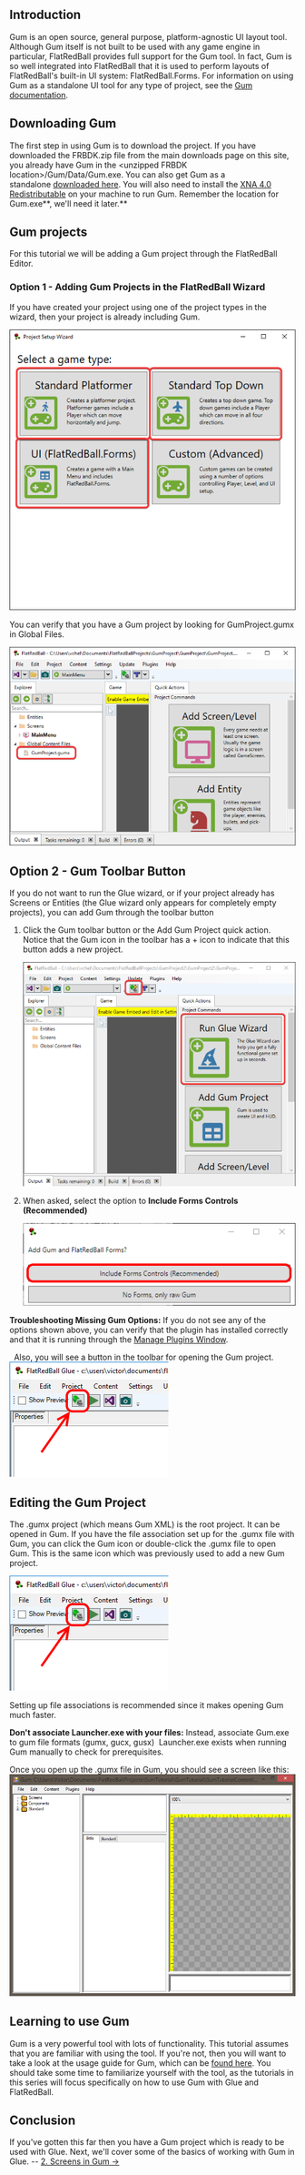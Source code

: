 ## Introduction

Gum is an open source, general purpose, platform-agnostic UI layout tool. Although Gum itself is not built to be used with any game engine in particular, FlatRedBall provides full support for the Gum tool. In fact, Gum is so well integrated into FlatRedBall that it is used to perform layouts of FlatRedBall's built-in UI system: FlatRedBall.Forms. For information on using Gum as a standalone UI tool for any type of project, see the [Gum documentation](https://vchelaru.github.io/Gum/).

## Downloading Gum

The first step in using Gum is to download the project. If you have downloaded the FRBDK.zip file from the main downloads page on this site, you already have Gum in the \<unzipped FRBDK location\>/Gum/Data/Gum.exe. You can also get Gum as a standalone [downloaded here](/content/Tools/Gum/Gum.zip). You will also need to install the [XNA 4.0 Redistributable](https://www.microsoft.com/en-us/download/details.aspx?id=20914) on your machine to run Gum. Remember the location for Gum.exe**, we'll need it later.**

## Gum projects

For this tutorial we will be adding a Gum project through the FlatRedBall Editor.

### Option 1 - Adding Gum Projects in the FlatRedBall Wizard

If you have created your project using one of the project types in the wizard, then your project is already including Gum.

![](/media/2023-01-img_63bf79f7b197b.png)

You can verify that you have a Gum project by looking for GumProject.gumx in Global Files.

![](/media/2023-01-img_63bf7a5903f2d.png)

## Option 2 - Gum Toolbar Button

If you do not want to run the Glue wizard, or if your project already has Screens or Entities (the Glue wizard only appears for completely empty projects), you can add Gum through the toolbar button

1.  Click the Gum toolbar button or the Add Gum Project quick action. Notice that the Gum icon in the toolbar has a + icon to indicate that this button adds a new project.

    ![](/media/2023-01-img_63bf7ababc300.png)

2.  When asked, select the option to **Include Forms Controls (Recommended)**

    ![](/media/2021-03-img_604417b7e19a7.png)

**Troubleshooting Missing Gum Options:** If you do not see any of the options shown above, you can verify that the plugin has installed correctly and that it is running through the [Manage Plugins Window](/frb/docs/index.php?title=Glue:Reference:Menu:Plugins:Manage_Plugin "Glue:Reference:Menu:Plugins:Manage Plugin").

  Also, you will see a button in the toolbar for opening the Gum project. ![](/media/2019-03-img_5c78b2870eb69.png)

## Editing the Gum Project

The .gumx project (which means Gum XML) is the root project. It can be opened in Gum. If you have the file association set up for the .gumx file with Gum, you can click the Gum icon or double-click the .gumx file to open Gum. This is the same icon which was previously used to add a new Gum project.

![](/media/2019-03-img_5c78b2870eb69.png)

Setting up file associations is recommended since it makes opening Gum much faster.

**Don't associate Launcher.exe with your files:** Instead, associate Gum.exe to gum file formats (gumx, gucx, gusx)  Launcher.exe exists when running Gum manually to check for prerequisites.

Once you open up the .gumx file in Gum, you should see a screen like this: ![EmptyGum.PNG](/media/migrated_media-EmptyGum.PNG)

## Learning to use Gum

Gum is a very powerful tool with lots of functionality. This tutorial assumes that you are familiar with using the tool. If you're not, then you will want to take a look at the usage guide for Gum, which can be [found here](https://flatredball.gitbook.io/gum/). You should take some time to familiarize yourself with the tool, as the tutorials in this series will focus specifically on how to use Gum with Glue and FlatRedBall.

## Conclusion

If you've gotten this far then you have a Gum project which is ready to be used with Glue. Next, we'll cover some of the basics of working with Gum in Glue. -- [2. Screens in Gum -\>](/documentation/tools/gum/tutorials/tutorials-gum-screens-in-gum.md)

